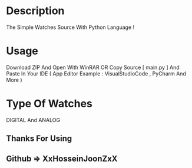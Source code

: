 # Description
The Simple Watches Source With Python Language !

# Usage
Download ZIP And Open With WinRAR
OR
Copy Source [ main.py ] And Paste In Your IDE ( App Editor Example : VisualStudioCode , PyCharm And More )

# Type Of Watches
DIGITAL And ANALOG

## Thanks For Using
## Github => XxHosseinJoonZxX
